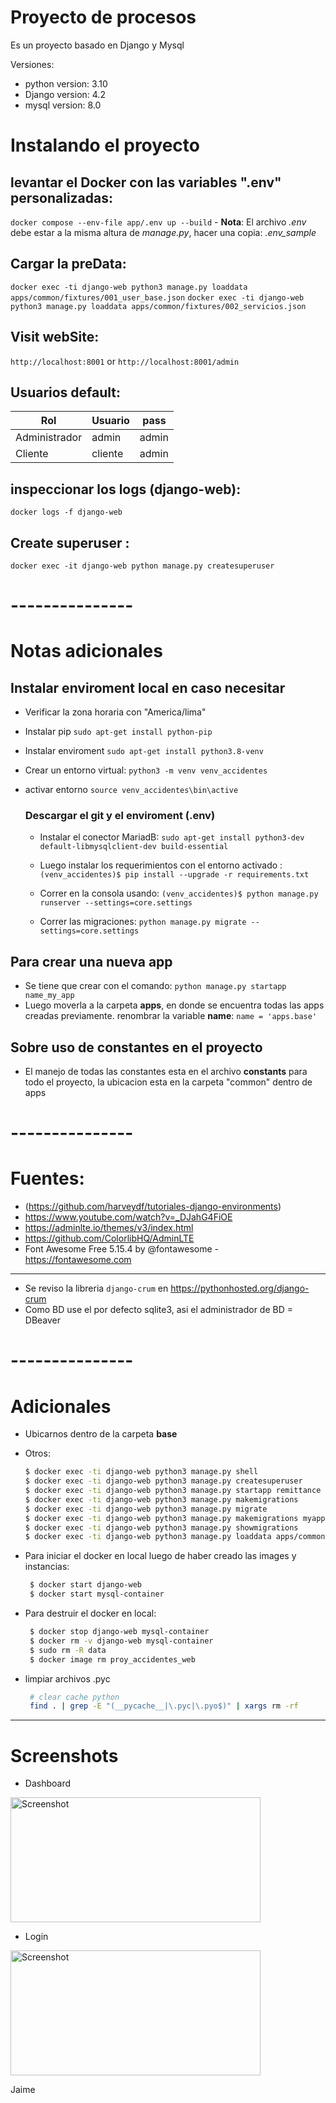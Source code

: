 # Proyecto de procesos
Es un proyecto basado en Django y Mysql

 Versiones:
 - python version: 3.10
 - Django version: 4.2
 - mysql version: 8.0

# Instalando el proyecto

## levantar el Docker con las variables ".env" personalizadas:
  `docker compose --env-file app/.env up --build`
    - **Nota**: El archivo *.env* debe estar a la misma altura de *manage.py*, hacer una copia: *.env_sample*

## Cargar la preData:
   `docker exec -ti django-web python3 manage.py loaddata apps/common/fixtures/001_user_base.json`
   `docker exec -ti django-web python3 manage.py loaddata apps/common/fixtures/002_servicios.json`

## Visit webSite: 
  `http://localhost:8001` or `http://localhost:8001/admin`

## Usuarios default:
  | Rol           | Usuario     | pass     |
  |---------------|-------------|----------|
  | Administrador | admin       | admin    |
  | Cliente       | cliente     | admin    |
 

## inspeccionar los logs (django-web):
  `docker logs -f django-web`

## Create superuser : 
  `docker exec -it django-web python manage.py createsuperuser`

# ---------------

# Notas adicionales

## Instalar enviroment local en caso necesitar
- Verificar la zona horaria con "America/lima"
- Instalar pip `sudo apt-get install python-pip`
- Instalar enviroment `sudo apt-get install python3.8-venv`
- Crear un entorno virtual: `python3 -m venv venv_accidentes`
- activar entorno `source venv_accidentes\bin\active`


  ### Descargar el git y el enviroment (.env)
  - Instalar el conector MariadB:
  `sudo apt-get install python3-dev default-libmysqlclient-dev build-essential`
  - Luego instalar los requerimientos con el entorno activado :
  `(venv_accidentes)$ pip install --upgrade -r requirements.txt`

  - Correr en la consola usando:
  `(venv_accidentes)$ python manage.py runserver --settings=core.settings`

  - Correr las migraciones:
    `python manage.py migrate --settings=core.settings`

## Para crear una nueva app
 - Se tiene que crear con el comando:
   `python manage.py startapp name_my_app`
 - Luego moverla a la carpeta **apps**, en donde se encuentra todas las apps creadas previamente.
    renombrar la variable **name**:  `name = 'apps.base'`

## Sobre uso de constantes en el proyecto
 - El manejo de todas las constantes esta en el archivo **constants** para todo el proyecto, la ubicacion esta en la carpeta "common" dentro de apps

# --------------- 
# Fuentes:
   * (https://github.com/harveydf/tutoriales-django-environments)
   * https://www.youtube.com/watch?v=_DJahG4FiOE
   * https://adminlte.io/themes/v3/index.html
   * https://github.com/ColorlibHQ/AdminLTE
   * Font Awesome Free 5.15.4 by @fontawesome - https://fontawesome.com
   
---
- Se reviso la libreria `django-crum` en https://pythonhosted.org/django-crum
- Como BD use el por defecto sqlite3, asi el administrador de BD = DBeaver

# ---------------
# Adicionales

 - Ubicarnos dentro de la carpeta **base**
 - Otros:
    ```sh
    $ docker exec -ti django-web python3 manage.py shell
    $ docker exec -ti django-web python3 manage.py createsuperuser
    $ docker exec -ti django-web python3 manage.py startapp remittance
    $ docker exec -ti django-web python3 manage.py makemigrations
    $ docker exec -ti django-web python3 manage.py migrate
    $ docker exec -ti django-web python3 manage.py makemigrations myapp --empty
    $ docker exec -ti django-web python3 manage.py showmigrations
    $ docker exec -ti django-web python3 manage.py loaddata apps/common/fixtures/001_user_base.json
    ```
 - Para iniciar el docker en local luego de haber creado las images y instancias:
   ```sh
    $ docker start django-web 
    $ docker start mysql-container
   ```
      
 - Para destruir el docker en local:
   ```sh
    $ docker stop django-web mysql-container
    $ docker rm -v django-web mysql-container
    $ sudo rm -R data
    $ docker image rm proy_accidentes_web
   ```
   
 - limpiar archivos .pyc
   ```sh
    # clear cache python
    find . | grep -E "(__pycache__|\.pyc|\.pyo$)" | xargs rm -rf
   
---
# Screenshots

- Dashboard
 <img alt="Screenshot" height="200" src="docs/img/example_dashboard.png" title="Dashboard_template" width="400"/>
 
 - Login
 <img alt="Screenshot" height="200" src="docs/img/example_login.png" title="Dashboard_template" width="400"/>

Jaime 